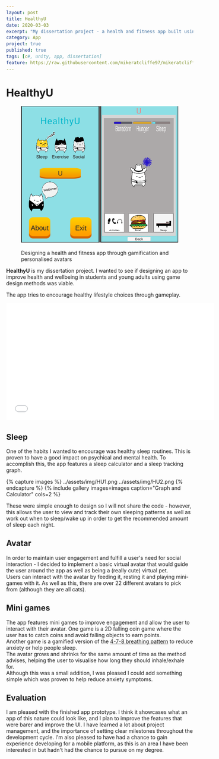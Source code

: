 ```yaml
---
layout: post
title: HealthyU
date: 2020-03-03
excerpt: "My dissertation project - a health and fitness app built using game design methods"
category: App
project: true
published: true
tags: [c#, unity, app, dissertation]
feature: https://raw.githubusercontent.com/mikeratcliffe97/mikeratcliffe97.github.io/master/assets/img/HUMain.jpg
---
```


# HealthyU
<figure> 
    <img src="../assets/img/healthyumain.PNG" >   

  Designing a health and fitness app through gamification and personalised avatars
 </figure>
 
<b>HealthyU</b> is my dissertation project. I wanted to see if designing an app to improve health and wellbeing in students and young adults using game design methods was viable.

The app tries to encourage healthy lifestyle choices through gameplay.
<iframe width="560" height="315" src="//www.youtube.com/embed/tAgWDWvhHwk" frameborder="0"> </iframe>

## Sleep
One of the habits I wanted to encourage was healthy sleep routines. This is proven to have a good impact on psychical and mental health.
To accomplish this, the app features a sleep calculator and a sleep tracking graph.

{% capture images %}
	../assets/img/HU1.png
	../assets/img/HU2.png
{% endcapture %}
{% include gallery images=images caption="Graph and Calculator" cols=2 %}

These were simple enough to design so I will not share the code - however, this allows the user to view and track their own sleeping patterns as well as work out when to sleep/wake up in order to get the recommended amount of sleep each night.
## Avatar

In order to maintain user engagement and fulfill a user's need for social interaction - I decided to implement a basic virtual avatar that would guide the user around the app as well as being a (really cute) virtual pet. <br>Users can interact with the avatar by feeding it, resting it and playing mini-games with it. As well as this, there are over 22 different avatars to pick from (although they are all cats).
    
    
## Mini games

The app features mini games to improve engagement and allow the user to interact with their avatar. One game is a 2D falling coin game where the user has to catch coins and avoid falling objects to earn points. <br>Another game is a gamified version of the <a href="https://www.stress.org.uk/deep-breathing-4-7-8-approach/" target="_blank">4-7-8 breathing pattern</a> to reduce anxiety or help people sleep.<br> The avatar grows and shrinks for the same amount of time as the method advises, helping the user to visualise how long they should inhale/exhale for. <br>
Although this was a small addition, I was pleased I could add something simple which was proven to help reduce anxiety symptoms.
## Evaluation

I am pleased with the finished app prototype. I think it showcases what an app of this nature could look like, and I plan to improve the features that were barer and improve the UI. I have learned a lot about project management, and the importance of setting clear milestones throughout the development cycle. I'm also pleased to have had a chance to gain experience developing for a mobile platform, as this is an area I have been interested in but hadn't had the chance to pursue on my degree.

